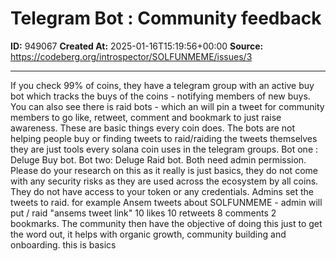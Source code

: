 # Telegram Bot : Community feedback

**ID:** 949067
**Created At:** 2025-01-16T15:19:56+00:00
**Source:** https://codeberg.org/introspector/SOLFUNMEME/issues/3

---

If you check 99% of coins, they have a telegram group with an active buy bot which tracks the buys of the coins - notifying members of new buys. You can also see there is raid bots - which an will pin a tweet for community members to go like, retweet, comment and bookmark to just raise awareness. These are basic things every coin does. The bots are not helping people buy or finding tweets to raid/raiding the tweets themselves they are just tools every solana coin uses in the telegram groups. Bot one : Deluge Buy bot. Bot two: Deluge Raid bot. Both need admin permission. Please do your research on this as it really is just basics, they do not come with any security risks as they are used across the ecosystem by all coins. They do not have access to your token or any credentials. Admins set the tweets to raid. for example Ansem tweets about SOLFUNMEME - admin will put / raid "ansems tweet link" 10 likes 10 retweets 8 comments 2 bookmarks. The community then have the objective of doing this just to get the word out, it helps with organic growth, community building and onboarding. this is basics 